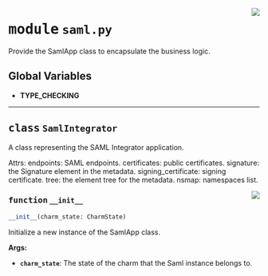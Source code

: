 <!-- markdownlint-disable -->

<a href="../src/saml.py#L0"><img align="right" style="float:right;" src="https://img.shields.io/badge/-source-cccccc?style=flat-square"></a>

# <kbd>module</kbd> `saml.py`
Provide the SamlApp class to encapsulate the business logic. 

**Global Variables**
---------------
- **TYPE_CHECKING**


---

## <kbd>class</kbd> `SamlIntegrator`
A class representing the SAML Integrator application. 

Attrs:  endpoints: SAML endpoints.  certificates: public certificates.  signature: the Signature element in the metadata.  signing_certificate: signing certificate.  tree: the element tree for the metadata.  nsmap: namespaces list. 

<a href="../src/saml.py#L37"><img align="right" style="float:right;" src="https://img.shields.io/badge/-source-cccccc?style=flat-square"></a>

### <kbd>function</kbd> `__init__`

```python
__init__(charm_state: CharmState)
```

Initialize a new instance of the SamlApp class. 



**Args:**
 
 - <b>`charm_state`</b>:  The state of the charm that the Saml instance belongs to. 





